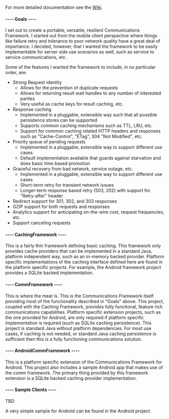
For more detailed documentation see the <a href="https://github.com/TeaTotalin/net.toddm/wiki/CommFramework">Wiki</a>.


<h4>---- Goals ----</h4>
I set out to create a portable, versatile, resilient Communications Framework.  I started out from the mobile
client perspective where things like failure retry and tolerance to poor network quality have a great deal
of importance.  I decided, however, that I wanted the framework to be easily implementable for server
side use scenarios as well, such as service to service communications, etc.

Some of the features I wanted the framework to include, in no particular order, are:
  - Strong Request identity
      - Allows for the prevention of duplicate requests
      - Allows for returning result wait handles to any number of interested parties
      - Very useful as cache keys for result caching, etc.
  - Response caching
      - Implemented in a pluggable, extensible way such that all possible persistence stores can be supported
      - Supports common caching mechanisms such as TTL, LRU, etc.
      - Support for common caching related HTTP headers and responses such as "Cache-Control", "ETag", 304 
        "Not Modified", etc.
  - Priority queue of pending requests
      - Implemented in a pluggable, extensible way to support different use cases
      - Default implementation available that guards against starvation and does basic time based promotion
  - Graceful recovery from bad network, service outage, etc.
      - Implemented in a pluggable, extensible way to support different use cases
      - Short-term retry for transient network issues
      - Longer-term response based retry (503, 202) with support for "Retry-after" header
  - Redirect support for 301, 302, and 303 responses
  - GZIP support for both requests and responses
  - Analytics support for anticipating on-the-wire cost, request frequencies, etc.
  - Support canceling requests


<h4>---- CachingFramework ----</h4>
This is a fairly thin framework defining basic caching.  This framework only provides cache providers that
can be implemented in a standard Java, platform independent way, such as an in-memory backed provider.
Platform specific implementations of the caching interface defined here are found in the platform specific
projects.  For example, the Android framework project provides a SQLite backed implementation.


<h4>---- CommFramework ----</h4>
This is where the meat is.  This is the Communications Framework itself providing most of the functionality
described in "Goals" above.  This project, coupled with the Caching Framework, provides fully functional,
feature rich communications capabilities.  Platform specific extension projects, such as the one provided for 
Android, are only required if platform specific implementation is required (such as SQLite caching persistence).
This project is standard Java without platform dependencies.  For most use cases, if caching is not needed, or 
standard Java caching persistence is sufficient then this is a fully functioning communications solution.


<h4>---- AndroidCommFramework ----</h4>
This is a platform specific extension of the Communications Framework for Android.  This project also
includes a sample Android app that makes use of the comm framework.  The primary thing provided by this 
framework extension is a SQLite backed caching provider implementation.


<h4>---- Sample Clients ----</h4>
TBD

A very simple sample for Android can be found in the Android project.


